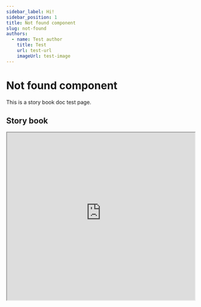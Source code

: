 ```yaml
---
sidebar_label: Hi!
sidebar_position: 1
title: Not found component
slug: not-found
authors:
  - name: Test author
    title: Test
    url: test-url
    imageUrl: test-image
---
```


# Not found component

This is a story book doc test page.

## Story book

 <iframe
  src="https://triparcfrontenddocs.z13.web.core.windows.net/npm-common-components-storybook/iframe.html?args=&globals=backgrounds.value:!hex(F8F8F8)&id=components-shared-error-template--default-not-found&viewMode=story"
  width="100%"
  height="450"
></iframe>
